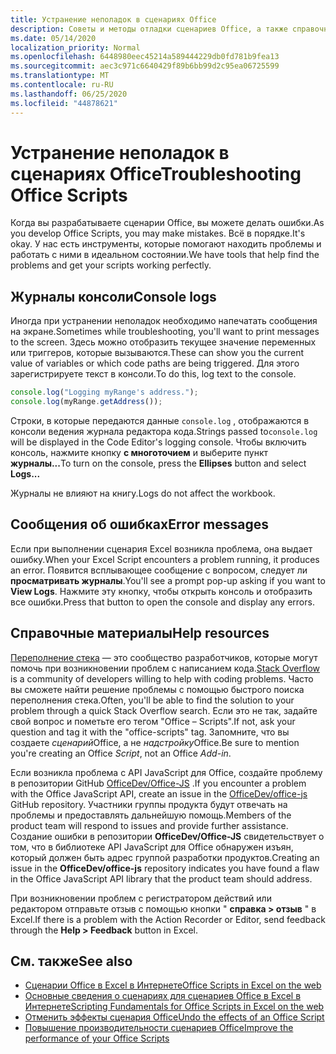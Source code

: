 ```yaml
---
title: Устранение неполадок в сценариях Office
description: Советы и методы отладки сценариев Office, а также справочные ресурсы.
ms.date: 05/14/2020
localization_priority: Normal
ms.openlocfilehash: 6448980eec45214a589444229db0fd781b9fea13
ms.sourcegitcommit: aec3c971c6640429f89b6bb99d2c95ea06725599
ms.translationtype: MT
ms.contentlocale: ru-RU
ms.lasthandoff: 06/25/2020
ms.locfileid: "44878621"
---
```

# <a name="troubleshooting-office-scripts"></a><span data-ttu-id="db190-103">Устранение неполадок в сценариях Office</span><span class="sxs-lookup"><span data-stu-id="db190-103">Troubleshooting Office Scripts</span></span>

<span data-ttu-id="db190-104">Когда вы разрабатываете сценарии Office, вы можете делать ошибки.</span><span class="sxs-lookup"><span data-stu-id="db190-104">As you develop Office Scripts, you may make mistakes.</span></span> <span data-ttu-id="db190-105">Всё в порядке.</span><span class="sxs-lookup"><span data-stu-id="db190-105">It's okay.</span></span> <span data-ttu-id="db190-106">У нас есть инструменты, которые помогают находить проблемы и работать с ними в идеальном состоянии.</span><span class="sxs-lookup"><span data-stu-id="db190-106">We have tools that help find the problems and get your scripts working perfectly.</span></span>

## <a name="console-logs"></a><span data-ttu-id="db190-107">Журналы консоли</span><span class="sxs-lookup"><span data-stu-id="db190-107">Console logs</span></span>

<span data-ttu-id="db190-108">Иногда при устранении неполадок необходимо напечатать сообщения на экране.</span><span class="sxs-lookup"><span data-stu-id="db190-108">Sometimes while troubleshooting, you'll want to print messages to the screen.</span></span> <span data-ttu-id="db190-109">Здесь можно отобразить текущее значение переменных или триггеров, которые вызываются.</span><span class="sxs-lookup"><span data-stu-id="db190-109">These can show you the current value of variables or which code paths are being triggered.</span></span> <span data-ttu-id="db190-110">Для этого зарегистрируете текст в консоли.</span><span class="sxs-lookup"><span data-stu-id="db190-110">To do this, log text to the console.</span></span>

```TypeScript
console.log("Logging myRange's address.");
console.log(myRange.getAddress());
```

<span data-ttu-id="db190-111">Строки, в которые передаются данные `console.log` , отображаются в консоли ведения журнала редактора кода.</span><span class="sxs-lookup"><span data-stu-id="db190-111">Strings passed to`console.log` will be displayed in the Code Editor's logging console.</span></span> <span data-ttu-id="db190-112">Чтобы включить консоль, нажмите кнопку **с многоточием** и выберите пункт **журналы...**</span><span class="sxs-lookup"><span data-stu-id="db190-112">To turn on the console, press the **Ellipses** button and select **Logs...**</span></span>

<span data-ttu-id="db190-113">Журналы не влияют на книгу.</span><span class="sxs-lookup"><span data-stu-id="db190-113">Logs do not affect the workbook.</span></span>

## <a name="error-messages"></a><span data-ttu-id="db190-114">Сообщения об ошибках</span><span class="sxs-lookup"><span data-stu-id="db190-114">Error messages</span></span>

<span data-ttu-id="db190-115">Если при выполнении сценария Excel возникла проблема, она выдает ошибку.</span><span class="sxs-lookup"><span data-stu-id="db190-115">When your Excel Script encounters a problem running, it produces an error.</span></span> <span data-ttu-id="db190-116">Появится всплывающее сообщение с вопросом, следует ли **просматривать журналы**.</span><span class="sxs-lookup"><span data-stu-id="db190-116">You'll see a prompt pop-up asking if you want to **View Logs**.</span></span> <span data-ttu-id="db190-117">Нажмите эту кнопку, чтобы открыть консоль и отобразить все ошибки.</span><span class="sxs-lookup"><span data-stu-id="db190-117">Press that button to open the console and display any errors.</span></span>

## <a name="help-resources"></a><span data-ttu-id="db190-118">Справочные материалы</span><span class="sxs-lookup"><span data-stu-id="db190-118">Help resources</span></span>

<span data-ttu-id="db190-119">[Переполнение стека](https://stackoverflow.com/questions/tagged/office-scripts) — это сообщество разработчиков, которые могут помочь при возникновении проблем с написанием кода.</span><span class="sxs-lookup"><span data-stu-id="db190-119">[Stack Overflow](https://stackoverflow.com/questions/tagged/office-scripts) is a community of developers willing to help with coding problems.</span></span> <span data-ttu-id="db190-120">Часто вы сможете найти решение проблемы с помощью быстрого поиска переполнения стека.</span><span class="sxs-lookup"><span data-stu-id="db190-120">Often, you'll be able to find the solution to your problem through a quick Stack Overflow search.</span></span> <span data-ttu-id="db190-121">Если это не так, задайте свой вопрос и пометьте его тегом "Office – Scripts".</span><span class="sxs-lookup"><span data-stu-id="db190-121">If not, ask your question and tag it with the "office-scripts" tag.</span></span> <span data-ttu-id="db190-122">Запомните, что вы создаете *сценарий*Office, а не *надстройку*Office.</span><span class="sxs-lookup"><span data-stu-id="db190-122">Be sure to mention you're creating an Office *Script*, not an Office *Add-in*.</span></span>

<span data-ttu-id="db190-123">Если возникла проблема с API JavaScript для Office, создайте проблему в репозитории GitHub [OfficeDev/Office-JS](https://github.com/OfficeDev/office-js) .</span><span class="sxs-lookup"><span data-stu-id="db190-123">If you encounter a problem with the Office JavaScript API, create an issue in the [OfficeDev/office-js](https://github.com/OfficeDev/office-js) GitHub repository.</span></span> <span data-ttu-id="db190-124">Участники группы продукта будут отвечать на проблемы и предоставлять дальнейшую помощь.</span><span class="sxs-lookup"><span data-stu-id="db190-124">Members of the product team will respond to issues and provide further assistance.</span></span> <span data-ttu-id="db190-125">Создание ошибки в репозитории **OfficeDev/Office-JS** свидетельствует о том, что в библиотеке API JavaScript для Office обнаружен изъян, который должен быть адрес группой разработки продуктов.</span><span class="sxs-lookup"><span data-stu-id="db190-125">Creating an issue in the **OfficeDev/office-js** repository indicates you have found a flaw in the Office JavaScript API library that the product team should address.</span></span>

<span data-ttu-id="db190-126">При возникновении проблем с регистратором действий или редактором отправьте отзыв с помощью кнопки " **справка > отзыв** " в Excel.</span><span class="sxs-lookup"><span data-stu-id="db190-126">If there is a problem with the Action Recorder or Editor, send feedback through the **Help > Feedback** button in Excel.</span></span>

## <a name="see-also"></a><span data-ttu-id="db190-127">См. также</span><span class="sxs-lookup"><span data-stu-id="db190-127">See also</span></span>

- [<span data-ttu-id="db190-128">Сценарии Office в Excel в Интернете</span><span class="sxs-lookup"><span data-stu-id="db190-128">Office Scripts in Excel on the web</span></span>](../overview/excel.md)
- [<span data-ttu-id="db190-129">Основные сведения о сценариях для сценариев Office в Excel в Интернете</span><span class="sxs-lookup"><span data-stu-id="db190-129">Scripting Fundamentals for Office Scripts in Excel on the web</span></span>](../develop/scripting-fundamentals.md)
- [<span data-ttu-id="db190-130">Отменить эффекты сценария Office</span><span class="sxs-lookup"><span data-stu-id="db190-130">Undo the effects of an Office Script</span></span>](undo.md)
- [<span data-ttu-id="db190-131">Повышение производительности сценариев Office</span><span class="sxs-lookup"><span data-stu-id="db190-131">Improve the performance of your Office Scripts</span></span>](../develop/web-client-performance.md)
